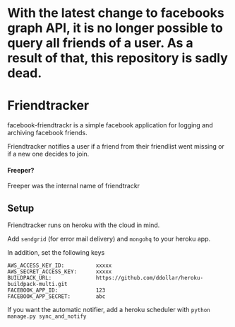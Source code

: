 # With the latest change to facebooks graph API, it is no longer possible to query all friends of a user. As a result of that, this repository is sadly dead. 

# Friendtracker
facebook-friendtrackr is a simple facebook application for logging and archiving facebook friends.

Friendtracker notifies a user if a friend from their friendlist went missing or if a new one decides to join.

#### Freeper?
Freeper was the internal name of friendtrackr

## Setup
Friendtracker runs on heroku with the cloud in mind.

Add ``sendgrid`` (for error mail delivery) and ``mongohq`` to your heroku app.

In addition, set the following keys

```
AWS_ACCESS_KEY_ID:          xxxxx
AWS_SECRET_ACCESS_KEY:      xxxxx
BUILDPACK_URL:              https://github.com/ddollar/heroku-buildpack-multi.git
FACEBOOK_APP_ID:            123
FACEBOOK_APP_SECRET:        abc
```

If you want the automatic notifier, add a heroku scheduler with `python manage.py sync_and_notify`
